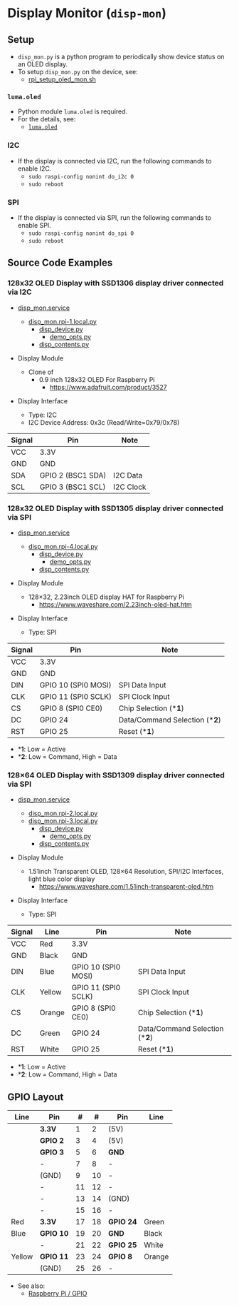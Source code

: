 # Display Monitor (`disp-mon`)

## Setup

- `disp_mon.py` is a python program to periodically show device status on an OLED display.
- To setup `disp_mon.py` on the device, see:
  - [rpi_setup_oled_mon.sh](../../rpi_setup_oled_mon.sh)

### `luma.oled`

- Python module `luma.oled` is required.
- For the details, see:
  - [`luma.oled`](<luma.oled.md>)

### I2C

- If the display is connected via I2C, run the following commands to enable I2C.
  - `sudo raspi-config nonint do_i2c 0`
  - `sudo reboot`

### SPI

- If the display is connected via SPI, run the following commands to enable SPI.
  - `sudo raspi-config nonint do_spi 0`
  - `sudo reboot`

## Source Code Examples

### 128x32 OLED Display with SSD1306 display driver connected via I2C

- [disp_mon.service](disp_mon.service)
  - [disp_mon.rpi-1.local.py](disp_mon.rpi-1.local.py)
    - [disp_device.py](<disp_device.py>)
      - [demo_opts.py](<demo_opts.py>)
    - [disp_contents.py](<disp_contents.py>)

- Display Module
  - Clone of
    - 0.9 inch 128x32 OLED For Raspberry Pi
      - <https://www.adafruit.com/product/3527>

- Display Interface
  - Type: I2C
  - I2C Device Address: 0x3c (Read/Write=0x79/0x78)

| Signal | Pin               | Note |
|--------|-------------------|------|
| VCC    | 3.3V              |      |
| GND    | GND               |      |
| SDA    | GPIO 2 (BSC1 SDA) | I2C Data |
| SCL    | GPIO 3 (BSC1 SCL) | I2C Clock |

### 128x32 OLED Display with SSD1305 display driver connected via SPI

- [disp_mon.service](disp_mon.service)
  - [disp_mon.rpi-4.local.py](disp_mon.rpi-4.local.py)
    - [disp_device.py](<disp_device.py>)
      - [demo_opts.py](<demo_opts.py>)
    - [disp_contents.py](<disp_contents.py>)

- Display Module
  - 128×32, 2.23inch OLED display HAT for Raspberry Pi
    - <https://www.waveshare.com/2.23inch-oled-hat.htm>

- Display Interface
  - Type: SPI

| Signal | Pin                 | Note |
|--------|---------------------|------|
| VCC    | 3.3V                |      |
| GND    | GND                 |      |
| DIN    | GPIO 10 (SPI0 MOSI) | SPI Data Input |
| CLK    | GPIO 11 (SPI0 SCLK) | SPI Clock Input |
| CS     | GPIO 8  (SPI0 CE0)  | Chip Selection (***1**) |
| DC     | GPIO 24             | Data/Command Selection (***2**)     |
| RST    | GPIO 25             | Reset (***1**)     |

- ***1**: Low = Active
- ***2**: Low = Command, High = Data

### 128×64 OLED Display with SSD1309 display driver connected via SPI

- [disp_mon.service](disp_mon.service)
  - [disp_mon.rpi-2.local.py](disp_mon.rpi-2.local.py)
  - [disp_mon.rpi-3.local.py](disp_mon.rpi-3.local.py)
    - [disp_device.py](<disp_device.py>)
      - [demo_opts.py](<demo_opts.py>)
    - [disp_contents.py](<disp_contents.py>)

- Display Module
  - 1.51inch Transparent OLED, 128×64 Resolution, SPI/I2C Interfaces, light blue color display
    - <https://www.waveshare.com/1.51inch-transparent-oled.htm>

- Display Interface
  - Type: SPI

| Signal | Line   | Pin                 | Note |
|--------|--------|---------------------|------|
| VCC    | Red    | 3.3V                |      |
| GND    | Black  | GND                 |      |
| DIN    | Blue   | GPIO 10 (SPI0 MOSI) | SPI Data Input |
| CLK    | Yellow | GPIO 11 (SPI0 SCLK) | SPI Clock Input |
| CS     | Orange | GPIO 8 (SPI0 CE0)   | Chip Selection (***1**) |
| DC     | Green  | GPIO 24             | Data/Command Selection (***2**) |
| RST    | White  | GPIO 25             | Reset (***1**) |

- ***1**: Low = Active
- ***2**: Low = Command, High = Data

## GPIO Layout

| Line   | Pin         | #  | #  | Pin         | Line |
|--------|-------------|----|----|-------------|------|
|        | **3.3V**    | 1  | 2  | (5V)        |      |
|        | **GPIO 2**  | 3  | 4  | (5V)        |      |
|        | **GPIO 3**  | 5  | 6  | **GND**     |      |
|        | -           | 7  | 8  | -           |      |
|        | (GND)       | 9  | 10 | -           |      |
|        | -           | 11 | 12 | -           |      |
|        | -           | 13 | 14 | (GND)       |      |
|        | -           | 15 | 16 | -           |      |
| Red    | **3.3V**    | 17 | 18 | **GPIO 24** | Green |
| Blue   | **GPIO 10** | 19 | 20 | **GND**     | Black |
|        | -           | 21 | 22 | **GPIO 25** | White |
| Yellow | **GPIO 11** | 23 | 24 | **GPIO 8**  | Orange |
|        | (GND)       | 25 | 26 | -           |      |

- See also:
  - [Raspberry Pi / GPIO](<../../Raspberry Pi/gpio.md>)
